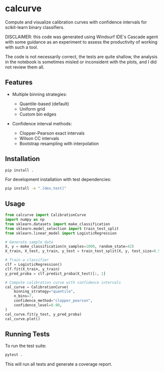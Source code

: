 # calcurve

Compute and visualize calibration curves with confidence intervals for scikit-learn binary classifiers.

DISCLAIMER: this code was generated using Windsurf IDE's Cascade agent with some guidance as an
experiment to assess the productivity of working with such a tool.

The code is not necessarily correct, the tests are quite shallow, the analysis
in the notebook is sometimes misled or inconsident with the plots, and I did
not review them all.

## Features

- Multiple binning strategies:
  - Quantile-based (default)
  - Uniform grid
  - Custom bin edges

- Confidence interval methods:
  - Clopper-Pearson exact intervals
  - Wilson CC intervals
  - Bootstrap resampling with interpolation

## Installation

```bash
pip install .
```

For development installation with test dependencies:

```bash
pip install -e ".[dev,test]"
```

## Usage

```python
from calcurve import CalibrationCurve
import numpy as np
from sklearn.datasets import make_classification
from sklearn.model_selection import train_test_split
from sklearn.linear_model import LogisticRegression

# Generate sample data
X, y = make_classification(n_samples=1000, random_state=42)
X_train, X_test, y_train, y_test = train_test_split(X, y, test_size=0.5, random_state=42)

# Train a classifier
clf = LogisticRegression()
clf.fit(X_train, y_train)
y_pred_proba = clf.predict_proba(X_test)[:, 1]

# Compute calibration curve with confidence intervals
cal_curve = CalibrationCurve(
    binning_strategy="quantile",
    n_bins=7,
    confidence_method="clopper_pearson",
    confidence_level=0.90,
)
cal_curve.fit(y_test, y_pred_proba)
cal_curve.plot()
```

## Running Tests

To run the test suite:

```bash
pytest .
```

This will run all tests and generate a coverage report.
